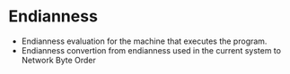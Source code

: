 # Endianness
- Endianness evaluation for the machine that executes the program.
- Endianness convertion from endianness used in the current system to Network Byte Order
